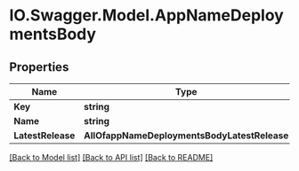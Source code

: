 # IO.Swagger.Model.AppNameDeploymentsBody
## Properties

Name | Type | Description | Notes
------------ | ------------- | ------------- | -------------
**Key** | **string** |  | [optional] 
**Name** | **string** |  | 
**LatestRelease** | **AllOfappNameDeploymentsBodyLatestRelease** |  | [optional] 

[[Back to Model list]](../README.md#documentation-for-models) [[Back to API list]](../README.md#documentation-for-api-endpoints) [[Back to README]](../README.md)

